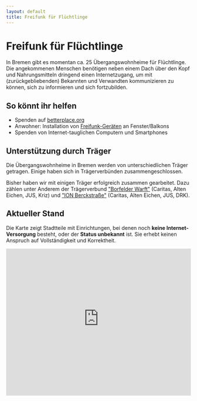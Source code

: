 ```yaml
---
layout: default
title: Freifunk für Flüchtlinge
---
```

# Freifunk für Flüchtlinge

In Bremen gibt es momentan ca. 25 Übergangswohnheime für Flüchtlinge.
Die angekommenen Menschen benötigen neben einem Dach über den Kopf und Nahrungsmitteln dringend einen Internetzugang, um mit (zurückgebliebenden) Bekannten und Verwandten kommunizieren zu können, sich zu informieren und sich fortzubilden.

## So könnt ihr helfen

* Spenden auf [betterplace.org](https://www.betterplace.org/de/projects/34467-freifunk-fur-fluchlinge-in-bremen)
* Anwohner: Installation von [Freifunk-Geräten](http://wiki.bremen.freifunk.net/Anleitungen/Firmware/Flashen#auswahl-der-hardware) an Fenster/Balkons
* Spenden von Internet-tauglichen Computern und Smartphones

## Unterstützung durch Träger

Die Übergangswohnheime in Bremen werden von unterschiedlichen Träger getragen. Einige haben sich in Trägerverbünden zusammengeschlossen.

Bisher haben wir mit einigen Träger erfolgreich zusammen gearbeitet. Dazu zählen unter Anderem der Trägerverbund ["Borfelder Warft"](http://www.borgfeld-warft.de) (Caritas, Alten Eichen, JUS, Kriz) und ["ION Berckstraße"](http://www.caritas-bremen.de/beratung-hilfe/fuer-fluechtlinge/fluechtlingshilfe-ion-berckstrasse/) (Caritas, Alten Eichen, JUS, DRK).

## Aktueller Stand

<div class="progress">
  <div class="progress-bar progress-bar-success" id="wifi-finished" role="progressbar"></div>
	<div class="progress-bar progress-bar-danger" id="wifi-remaining" role="progressbar"></div>
</div>

Die Karte zeigt Stadtteile mit Einrichtungen, bei denen noch **keine Internet-Versorgung** besteht, oder der **Status unbekannt** ist.
Sie erhebt keinen Anspruch auf Vollständigkeit und Korrektheit.

<iframe height="640" width="420" frameborder="0" src="https://render.githubusercontent.com/view/geojson?url=https://raw.githubusercontent.com/FreifunkBremen/FreifunkBremen.github.io/master/refugees.geojson" style="width: 100%; height:400px; max-height: 100%;">
</iframe>
